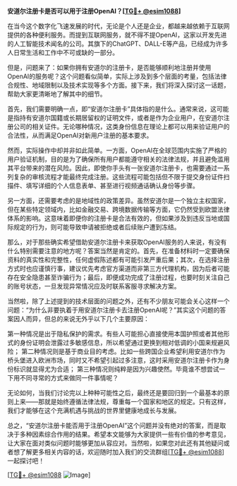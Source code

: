**安道尔注册卡是否可以用于注册OpenAI？[[TG💪+ @esim1088](https://t.me/s/esim1088)]**

在当今这个数字化飞速发展的时代，无论是个人还是企业，都越来越依赖于互联网提供的各种便利服务。而提到互联网服务，就不得不提OpenAI，这家以开发先进的人工智能技术闻名的公司。其旗下的ChatGPT、DALL-E等产品，已经成为许多人日常生活和工作中不可或缺的一部分。

但是，问题来了：如果你拥有安道尔的注册卡，是否能够顺利地注册并使用OpenAI的服务呢？这个问题看似简单，实际上涉及到多个层面的考量，包括法律合规性、地域限制以及技术实现等多个方面。接下来，我们将深入探讨这一话题，帮助大家更清晰地了解其中的细节。

首先，我们需要明确一点，即“安道尔注册卡”具体指的是什么。通常来说，这可能是指持有安道尔国籍或长期居留权的证明文件，或者是作为企业用户，在安道尔注册公司的相关证件。无论哪种情况，这类身份信息在理论上都可以用来验证用户的合法性，从而满足OpenAI对新用户注册的基本要求。

然而，实际操作中却并非如此简单。一方面，OpenAI在全球范围内实施了严格的用户验证机制，目的是为了确保所有用户都能遵守相关的法律法规，并且避免滥用其平台带来的潜在风险。因此，即使你手头有一张安道尔注册卡，也需要通过一系列复杂的审核流程才能最终完成注册。这些流程可能包括但不限于提交身份证件扫描件、填写详细的个人信息表单、甚至进行视频通话确认身份等步骤。

另一方面，还需要考虑的是地域性的政策差异。虽然安道尔是一个独立主权国家，但在某些特定领域内，比如金融交易、跨境数据传输等方面，它仍然受到欧盟法律体系的影响。这意味着即便你的注册卡是合法有效的，但如果涉及到违反当地或国际规定的行为，则可能导致申请被拒绝或者后续账户遭到冻结。

那么，对于那些确实希望借助安道尔注册卡来获取OpenAI服务的人来说，有没有什么特别需要注意的地方呢？答案当然是肯定的。首先，在准备材料时一定要确保资料的真实性和完整性，任何虚假陈述都有可能引发严重后果；其次，在选择注册方式时也应谨慎行事，建议优先考虑官方渠道而非第三方代理机构，因为后者可能存在安全隐患甚至诈骗行为；最后，即便成功完成了注册过程，也要时刻关注自己的账号状态，一旦发现异常情况应及时联系客服寻求解决方案。

当然啦，除了上述提到的技术层面的问题之外，还有不少朋友可能会关心这样一个问题：“为什么非要执着于用安道尔注册卡去注册OpenAI呢？”其实这个问题的答案因人而异，但总的来说无外乎以下几个主要原因：

第一种情况是出于隐私保护的需求。有些人可能担心直接使用本国护照或者其他形式的身份证明会泄露过多敏感信息，所以希望通过更换到相对低调的小国来规避风险；
第二种情况则是基于商业目的考虑。比如一些跨国企业希望利用安道尔作为桥头堡进入欧洲市场，同时又不希望引起过多注意，这时采用安道尔注册卡作为身份标识就显得尤为合适；
第三种情况则纯粹是因为兴趣使然。毕竟谁不想尝试一下用不同寻常的方式来做同一件事情呢？

无论如何，当我们讨论完以上种种可能性之后，最终还是要回归到一个最基本的原则上来——那就是始终遵循法律法规，尊重每一个国家和地区的规定。只有这样，我们才能够在这个充满机遇与挑战的世界里健康地成长与发展。

总之，“安道尔注册卡能否用于注册OpenAI”这个问题并没有绝对的答案，而是取决于多种因素综合作用的结果。希望本文能够为大家提供一些有价值的参考意见，让大家在面对类似问题时能够更加从容应对。当然啦，如果您对此还有其他疑问或者想了解更多相关内容的话，欢迎随时加入我们的交流群组[[TG💪+ @esim1088](https://t.me/s/esim1088)]一起探讨吧！

[[TG💪+ @esim1088](https://t.me/s/esim1088) ![Image](https://i.postimg.cc/4NQfJmqS/Snipaste-2025-05-13-00-14-12.png)]